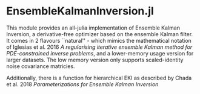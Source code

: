 # EnsembleKalmanInversion.jl 

This module provides an all-julia implementation of Ensemble Kalman Inversion, a derivative-free optimizer based on the ensemble Kalman filter. It comes in 2 flavours ``natural'' - which mimics the mathematical notation of Iglesias et al. 2016 *A regularising iterative ensemble Kalman method for PDE-constrained inverse problems*, and a lower-memory usage version for larger datasets. The low memory version only supports scaled-identity noise covariance matricies.

Additionally, there is a function for hierarchical EKI as described by Chada et al. 2018 *Parameterizations for Ensemble Kalman Inversion*
